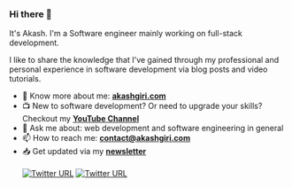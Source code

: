 ### Hi there 👋

It's Akash. I'm a Software engineer mainly working on full-stack development.

I like to share the knowledge that I've gained through my professional and personal experience in software development via blog posts and video tutorials.

- 🔗 Know more about me: **[akashgiri.com](https://akashgiri.com/)**
- 📺 New to software development? Or need to upgrade your skills? Checkout my **[YouTube Channel](https://www.youtube.com/c/AkashGiri)**
- 💬 Ask me about: web development and software engineering in general
- 📫 How to reach me: **[contact@akashgiri.com](mailto:contact@akashgiri.com)**
- 📥 Get updated via my **[newsletter](https://akashgiri.com/#section-newsletter)**
  <br>
  <br>
  [![Twitter URL](https://img.shields.io/twitter/url?color=%231DA1F2&label=follow&logo=twitter&logoColor=%231DA1F2&style=flat-square&url=https%3A%2F%2Fwww.reddit.com%2Fuser%2Fakashgiricse)](https://twitter.com/akashgiricse) [![Twitter URL](https://img.shields.io/twitter/url?color=%230072b1&label=connect&logo=linkedin&logoColor=%230072b1&style=flat-square&url=https%3A%2F%2Fwww.linkedin.com%2Fin%2Fakashgiricse%2F)](https://www.linkedin.com/in/akashgiricse/)
